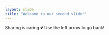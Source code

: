 ```yaml
---
layout: slide
title: "Welcome to our second slide!"
---
```

Sharing is caring 💕
Use the left arrow to go back!
